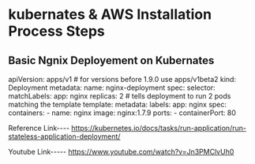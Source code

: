 # kubernates & AWS Installation Process Steps

Basic Ngnix Deployement on Kubernates
-------------------------------------
apiVersion: apps/v1 # for versions before 1.9.0 use apps/v1beta2
kind: Deployment
metadata:
  name: nginx-deployment
spec:
  selector:
    matchLabels:
      app: nginx
  replicas: 2 # tells deployment to run 2 pods matching the template
  template:
    metadata:
      labels:
        app: nginx
    spec:
      containers:
      - name: nginx
        image: nginx:1.7.9
        ports:
        - containerPort: 80
        
        
 Reference Link---- https://kubernetes.io/docs/tasks/run-application/run-stateless-application-deployment/
 
 Youtube Link----- https://www.youtube.com/watch?v=Jn3PMClvUh0
